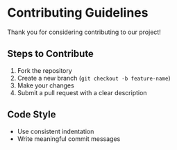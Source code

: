 # Contributing Guidelines

Thank you for considering contributing to our project!

## Steps to Contribute
1. Fork the repository
2. Create a new branch (`git checkout -b feature-name`)
3. Make your changes
4. Submit a pull request with a clear description

## Code Style
- Use consistent indentation
- Write meaningful commit messages
